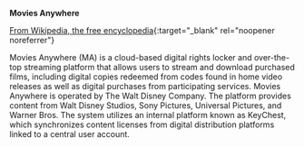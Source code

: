 **Movies Anywhere**<br>

[From Wikipedia, the free encyclopedia](https://en.wikipedia.org/wiki/Movies_Anywhere){:target="\_blank" rel="noopener noreferrer"}

Movies Anywhere (MA) is a cloud-based digital rights locker and over-the-top streaming platform that allows users to stream and download purchased films, including digital copies redeemed from codes found in home video releases as well as digital purchases from participating services. Movies Anywhere is operated by The Walt Disney Company. The platform provides content from Walt Disney Studios, Sony Pictures, Universal Pictures, and Warner Bros. The system utilizes an internal platform known as KeyChest, which synchronizes content licenses from digital distribution platforms linked to a central user account.

